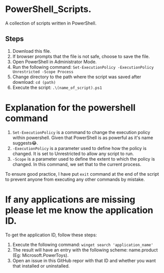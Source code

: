 # PowerShell_Scripts.
A collection of scripts written in PowerShell.

## Steps
1. Download this file.
2. If browser prompts that the file is not safe, choose to save the file.
3. Open PowerShell in Administrator Mode.
4. Run the following command:
  ```Set-ExecutionPolicy -ExecutionPolicy Unrestricted -Scope Process```
5. Change directory to the path where the script was saved after download:
  ```cd (path)```
6. Execute the script:
  ```.\(name_of_script).ps1```

# Explanation for the powershell command
1. ```Set-ExecutionPolicy``` is a command to change the execution policy within powershell. Given that PowerShell is as powerful as it's name suggests😂.
2. ```-ExecutionPolicy``` is a parameter used to define how the policy is changed. It is set to Unrestricted to allow any script to run.
3. ```-Scope``` is a parameter used to define the extent to which the policy is changed. In this command, we set that to the current process.

To ensure good practice, I have put ```exit``` command at the end of the script to prevent anyone from executing any other commands by mistake.

# If any applications are missing please let me know the application ID.
To get the application ID, follow these steps:
1. Execute the following command:
   ```winget search 'application_name'```
2. The result will have an entry with the following scheme: name.product (Eg: Microsoft.PowerToys).
3. Open an issue in this GitHub repor with that ID and whether you want that installed or uninstalled.

